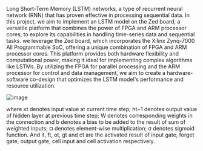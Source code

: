 Long Short-Term Memory (LSTM) networks, a type of recurrent neural network (RNN) that has proven effective in processing sequential data. In this project, we aim to implement an LSTM model on the Zed board, a versatile platform that combines the power of FPGA and ARM processor cores, to explore its capabilities in handling time-series data and sequential tasks. we leverage the Zed board, which incorporates the Xilinx Zynq-7000 All Programmable SoC, offering a unique combination of FPGA and ARM processor cores. This platform provides both hardware flexibility and computational power, making it ideal for implementing complex algorithms like LSTMs. By utilizing the FPGA for parallel processing and the ARM processor for control and data management, we aim to create a hardware-software co-design that optimizes the LSTM model's performance and resource utilization.


![image](https://github.com/SaiSharanyaVattam/LSTM_accelerator/assets/129647350/d2fdd5d8-f746-49e1-b80e-b38ad8ac51d7)


where xt denotes input value at current time step; ht−1 denotes output value
 of hidden layer at previous time step; W denotes corresponding weights in the
 connection and b denotes a bias to be added to the result of sum of weighted inputs;
 ¤ denotes element-wise multiplication; σ denotes sigmoid function. And it, ft, ot,
 gt and ct are the activated result of input gate, forget gate, output gate, cell input
 and cell activation respectively.
